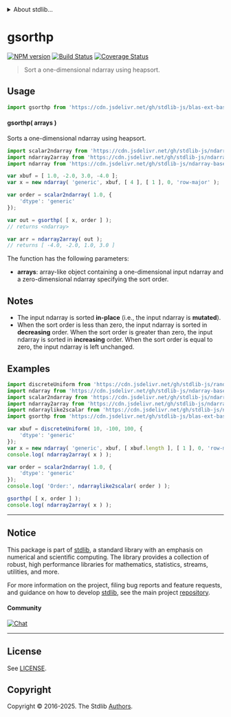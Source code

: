 <!--

@license Apache-2.0

Copyright (c) 2025 The Stdlib Authors.

Licensed under the Apache License, Version 2.0 (the "License");
you may not use this file except in compliance with the License.
You may obtain a copy of the License at

   http://www.apache.org/licenses/LICENSE-2.0

Unless required by applicable law or agreed to in writing, software
distributed under the License is distributed on an "AS IS" BASIS,
WITHOUT WARRANTIES OR CONDITIONS OF ANY KIND, either express or implied.
See the License for the specific language governing permissions and
limitations under the License.

-->


<details>
  <summary>
    About stdlib...
  </summary>
  <p>We believe in a future in which the web is a preferred environment for numerical computation. To help realize this future, we've built stdlib. stdlib is a standard library, with an emphasis on numerical and scientific computation, written in JavaScript (and C) for execution in browsers and in Node.js.</p>
  <p>The library is fully decomposable, being architected in such a way that you can swap out and mix and match APIs and functionality to cater to your exact preferences and use cases.</p>
  <p>When you use stdlib, you can be absolutely certain that you are using the most thorough, rigorous, well-written, studied, documented, tested, measured, and high-quality code out there.</p>
  <p>To join us in bringing numerical computing to the web, get started by checking us out on <a href="https://github.com/stdlib-js/stdlib">GitHub</a>, and please consider <a href="https://opencollective.com/stdlib">financially supporting stdlib</a>. We greatly appreciate your continued support!</p>
</details>

# gsorthp

[![NPM version][npm-image]][npm-url] [![Build Status][test-image]][test-url] [![Coverage Status][coverage-image]][coverage-url] <!-- [![dependencies][dependencies-image]][dependencies-url] -->

> Sort a one-dimensional ndarray using heapsort.

<section class="intro">

</section>

<!-- /.intro -->



<section class="usage">

## Usage

```javascript
import gsorthp from 'https://cdn.jsdelivr.net/gh/stdlib-js/blas-ext-base-ndarray-gsorthp@deno/mod.js';
```

#### gsorthp( arrays )

Sorts a one-dimensional ndarray using heapsort.

```javascript
import scalar2ndarray from 'https://cdn.jsdelivr.net/gh/stdlib-js/ndarray-from-scalar@deno/mod.js';
import ndarray2array from 'https://cdn.jsdelivr.net/gh/stdlib-js/ndarray-to-array@deno/mod.js';
import ndarray from 'https://cdn.jsdelivr.net/gh/stdlib-js/ndarray-base-ctor@deno/mod.js';

var xbuf = [ 1.0, -2.0, 3.0, -4.0 ];
var x = new ndarray( 'generic', xbuf, [ 4 ], [ 1 ], 0, 'row-major' );

var order = scalar2ndarray( 1.0, {
    'dtype': 'generic'
});

var out = gsorthp( [ x, order ] );
// returns <ndarray>

var arr = ndarray2array( out );
// returns [ -4.0, -2.0, 1.0, 3.0 ]
```

The function has the following parameters:

-   **arrays**: array-like object containing a one-dimensional input ndarray and a zero-dimensional ndarray specifying the sort order.

</section>

<!-- /.usage -->

<section class="notes">

## Notes

-   The input ndarray is sorted **in-place** (i.e., the input ndarray is **mutated**).
-   When the sort order is less than zero, the input ndarray is sorted in **decreasing** order. When the sort order is greater than zero, the input ndarray is sorted in **increasing** order. When the sort order is equal to zero, the input ndarray is left unchanged.

</section>

<!-- /.notes -->

<section class="examples">

## Examples

<!-- eslint no-undef: "error" -->

```javascript
import discreteUniform from 'https://cdn.jsdelivr.net/gh/stdlib-js/random-array-discrete-uniform@deno/mod.js';
import ndarray from 'https://cdn.jsdelivr.net/gh/stdlib-js/ndarray-base-ctor@deno/mod.js';
import scalar2ndarray from 'https://cdn.jsdelivr.net/gh/stdlib-js/ndarray-from-scalar@deno/mod.js';
import ndarray2array from 'https://cdn.jsdelivr.net/gh/stdlib-js/ndarray-to-array@deno/mod.js';
import ndarraylike2scalar from 'https://cdn.jsdelivr.net/gh/stdlib-js/ndarray-base-ndarraylike2scalar@deno/mod.js';
import gsorthp from 'https://cdn.jsdelivr.net/gh/stdlib-js/blas-ext-base-ndarray-gsorthp@deno/mod.js';

var xbuf = discreteUniform( 10, -100, 100, {
    'dtype': 'generic'
});
var x = new ndarray( 'generic', xbuf, [ xbuf.length ], [ 1 ], 0, 'row-major' );
console.log( ndarray2array( x ) );

var order = scalar2ndarray( 1.0, {
    'dtype': 'generic'
});
console.log( 'Order:', ndarraylike2scalar( order ) );

gsorthp( [ x, order ] );
console.log( ndarray2array( x ) );
```

</section>

<!-- /.examples -->

<!-- Section for related `stdlib` packages. Do not manually edit this section, as it is automatically populated. -->

<section class="related">

</section>

<!-- /.related -->

<!-- Section for all links. Make sure to keep an empty line after the `section` element and another before the `/section` close. -->


<section class="main-repo" >

* * *

## Notice

This package is part of [stdlib][stdlib], a standard library with an emphasis on numerical and scientific computing. The library provides a collection of robust, high performance libraries for mathematics, statistics, streams, utilities, and more.

For more information on the project, filing bug reports and feature requests, and guidance on how to develop [stdlib][stdlib], see the main project [repository][stdlib].

#### Community

[![Chat][chat-image]][chat-url]

---

## License

See [LICENSE][stdlib-license].


## Copyright

Copyright &copy; 2016-2025. The Stdlib [Authors][stdlib-authors].

</section>

<!-- /.stdlib -->

<!-- Section for all links. Make sure to keep an empty line after the `section` element and another before the `/section` close. -->

<section class="links">

[npm-image]: http://img.shields.io/npm/v/@stdlib/blas-ext-base-ndarray-gsorthp.svg
[npm-url]: https://npmjs.org/package/@stdlib/blas-ext-base-ndarray-gsorthp

[test-image]: https://github.com/stdlib-js/blas-ext-base-ndarray-gsorthp/actions/workflows/test.yml/badge.svg?branch=main
[test-url]: https://github.com/stdlib-js/blas-ext-base-ndarray-gsorthp/actions/workflows/test.yml?query=branch:main

[coverage-image]: https://img.shields.io/codecov/c/github/stdlib-js/blas-ext-base-ndarray-gsorthp/main.svg
[coverage-url]: https://codecov.io/github/stdlib-js/blas-ext-base-ndarray-gsorthp?branch=main

<!--

[dependencies-image]: https://img.shields.io/david/stdlib-js/blas-ext-base-ndarray-gsorthp.svg
[dependencies-url]: https://david-dm.org/stdlib-js/blas-ext-base-ndarray-gsorthp/main

-->

[chat-image]: https://img.shields.io/gitter/room/stdlib-js/stdlib.svg
[chat-url]: https://app.gitter.im/#/room/#stdlib-js_stdlib:gitter.im

[stdlib]: https://github.com/stdlib-js/stdlib

[stdlib-authors]: https://github.com/stdlib-js/stdlib/graphs/contributors

[umd]: https://github.com/umdjs/umd
[es-module]: https://developer.mozilla.org/en-US/docs/Web/JavaScript/Guide/Modules

[deno-url]: https://github.com/stdlib-js/blas-ext-base-ndarray-gsorthp/tree/deno
[deno-readme]: https://github.com/stdlib-js/blas-ext-base-ndarray-gsorthp/blob/deno/README.md
[umd-url]: https://github.com/stdlib-js/blas-ext-base-ndarray-gsorthp/tree/umd
[umd-readme]: https://github.com/stdlib-js/blas-ext-base-ndarray-gsorthp/blob/umd/README.md
[esm-url]: https://github.com/stdlib-js/blas-ext-base-ndarray-gsorthp/tree/esm
[esm-readme]: https://github.com/stdlib-js/blas-ext-base-ndarray-gsorthp/blob/esm/README.md
[branches-url]: https://github.com/stdlib-js/blas-ext-base-ndarray-gsorthp/blob/main/branches.md

[stdlib-license]: https://raw.githubusercontent.com/stdlib-js/blas-ext-base-ndarray-gsorthp/main/LICENSE

</section>

<!-- /.links -->
